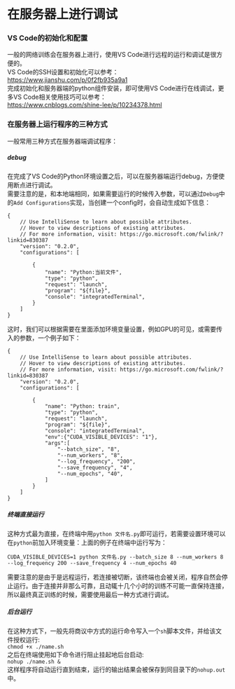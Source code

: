 在服务器上进行调试
===
### VS Code的初始化和配置
一般的网络训练会在服务器上进行，使用VS Code进行远程的运行和调试是很方便的。  
VS Code的SSH设置和初始化可以参考：  
https://www.jianshu.com/p/0f2fb935a9a1  
完成初始化和服务器端的python组件安装，即可使用VS Code进行在线调试，更多VS Code相关使用技巧可以参考：  
https://www.cnblogs.com/shine-lee/p/10234378.html  

### 在服务器上运行程序的三种方式
一般常用三种方式在服务器端调试程序：  
##### debug
在完成了VS Code的Python环境设置之后，可以在服务器端运行debug，方便使用断点进行调试。  
需要注意的是，和本地端相同，如果需要运行的时候传入参数，可以通过`Debug`中的`Add Configurations`实现，当创建一个config时，会自动生成如下信息：  
```
{
    // Use IntelliSense to learn about possible attributes.
    // Hover to view descriptions of existing attributes.
    // For more information, visit: https://go.microsoft.com/fwlink/?linkid=830387
    "version": "0.2.0",
    "configurations": [

        {
            "name": "Python:当前文件",
            "type": "python",
            "request": "launch",
            "program": "${file}",
            "console": "integratedTerminal",
        }
    ]
}
```
这时，我们可以根据需要在里面添加环境变量设置，例如GPU的可见，或需要传入的参数，一个例子如下：  
```
{
    // Use IntelliSense to learn about possible attributes.
    // Hover to view descriptions of existing attributes.
    // For more information, visit: https://go.microsoft.com/fwlink/?linkid=830387
    "version": "0.2.0",
    "configurations": [

        {
            "name": "Python: train",
            "type": "python",
            "request": "launch",
            "program": "${file}",
            "console": "integratedTerminal",
            "env":{"CUDA_VISIBLE_DEVICES": "1"},
            "args":[
                "--batch_size", "8",
                "--num_workers", "8",
                "--log_frequency", "200",
                "--save_frequency", "4",
                "--num_epochs", "40",
            ]
        }
    ]
}
```

##### 终端直接运行
这种方式最为直接，在终端中用`python 文件名.py`即可运行，若需要设置环境可以在`python`前加入环境变量：上面的例子在终端中运行写为：  
```
CUDA_VISIBLE_DEVICES=1 python 文件名.py --batch_size 8 --num_workers 8 --log_frequency 200 --save_frequency 4 --num_epochs 40
```
需要注意的是由于是远程运行，若连接被切断，该终端也会被关闭，程序自然会停止运行。由于连接并非那么可靠，且动辄十几个小时的训练不可能一直保持连接，所以最终真正训练的时候，需要使用最后一种方式进行调试。

##### 后台运行
在这种方式下，一般先将商议中方式的运行命令写入一个`sh`脚本文件，并给该文件授权运行:  
`chmod +x ./name.sh`  
之后在终端使用如下命令进行阻止挂起地后台启动:  
`nohup ./name.sh &`  
这样程序将自动运行直到结束，运行的输出结果会被保存到同目录下的`nohup.out`中。